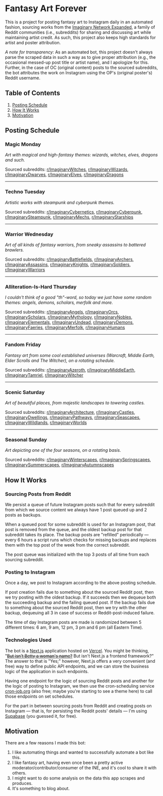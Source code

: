 # Fantasy Art Forever
This is a project for posting fantasy art to Instagram daily in an automated fashion, sourcing works
from the [Imaginary Network Expanded](https://old.reddit.com/r/ImaginaryBestOf/wiki/networksublist),
a family of Reddit communities (i.e., subreddits) for sharing and discussing art while maintaining
artist credit. As such, this project also keeps high standards for artist and poster attribution.

*A note for transparency:* As an automated bot, this project doesn't always parse the scraped data
in such a way as to give proper attribution (e.g., the occasional messed-up post title or artist
name), and I apologize for this. Further, in the case of OC (original content) posts to the sourced
subreddits, the bot attributes the work on Instagram using the OP's (original poster's) Reddit
username.

<!-- omit in toc -->
## Table of Contents
1. [Posting Schedule](#posting-schedule)
2. [How It Works](#how-it-works)
3. [Motivation](#motivation)


## Posting Schedule

### Magic Monday
*Art with magical and high-fantasy themes: wizards, witches, elves, dragons and such.* 

Sourced subreddits: [r/ImaginaryWitches](https://www.reddit.com/r/ImaginaryWitches),
[r/ImaginaryWizards](https://www.reddit.com/r/ImaginaryWizards),
[r/ImaginaryDwarves](https://www.reddit.com/r/ImaginaryDwarves),
[r/ImaginaryElves](https://www.reddit.com/r/ImaginaryElves),
[r/ImaginaryDragons](https://www.reddit.com/r/ImaginaryDragons)

---

### Techno Tuesday
*Artistic works with steampunk and cyberpunk themes.*

Sourced subreddits: [r/ImaginaryCybernetics](https://www.reddit.com/r/ImaginaryCybernetics),
[r/ImaginaryCyberpunk](https://www.reddit.com/r/ImaginaryCyberpunk),
[r/ImaginarySteampunk](https://www.reddit.com/r/ImaginarySteampunk),
[r/ImaginaryMechs](https://www.reddit.com/r/ImaginaryMechs),
[r/ImaginaryStarships](https://www.reddit.com/r/ImaginaryStarships)

---

### Warrior Wednesday
*Art of all kinds of fantasy warriors, from sneaky assassins to battered brawlers.*

Sourced subreddits: [r/ImaginaryBattlefields](https://www.reddit.com/r/ImaginaryBattlefields),
[r/ImaginaryArchers](https://www.reddit.com/r/ImaginaryArchers),
[r/ImaginaryAssassins](https://www.reddit.com/r/ImaginaryAssassins),
[r/ImaginaryKnights](https://www.reddit.com/r/ImaginaryKnights),
[r/ImaginarySoldiers](https://www.reddit.com/r/ImaginarySoldiers),
[r/ImaginaryWarriors](https://www.reddit.com/r/ImaginaryWarriors)

---

### Alliteration-Is-Hard Thursday
*I couldn't think of a good "th"-word, so today we just have some random themes: angels, demons,*
*scholars, merfolk and more.*

Sourced subreddits: [r/ImaginaryAngels](https://www.reddit.com/r/ImaginaryAngels),
[r/ImaginaryOrcs](https://www.reddit.com/r/ImaginaryOrcs),
[r/ImaginaryScholars](https://www.reddit.com/r/ImaginaryScholars),
[r/ImaginaryMythology](https://www.reddit.com/r/ImaginaryMythology),
[r/ImaginaryNobles](https://www.reddit.com/r/ImaginaryNobles),
[r/ImaginaryElementals](https://www.reddit.com/r/ImaginaryElementals),
[r/ImaginaryUndead](https://www.reddit.com/r/ImaginaryUndead),
[r/ImaginaryDemons](https://www.reddit.com/r/ImaginaryDemons),
[r/ImaginaryFaeries](https://www.reddit.com/r/ImaginaryFaeries),
[r/ImaginaryMerfolk](https://www.reddit.com/r/ImaginaryMerfolk),
[r/ImaginaryHumans](https://www.reddit.com/r/ImaginaryHumans)

---

### Fandom Friday
*Fantasy art from some cool established universes (Warcraft, Middle Earth, Elder Scrolls and The Witcher), on a rotating schedule.*

Sourced subreddits: [r/ImaginaryAzeroth](https://www.reddit.com/r/ImaginaryAzeroth),
[r/ImaginaryMiddleEarth](https://www.reddit.com/r/ImaginaryMiddleEarth),
[r/ImaginaryTamriel](https://www.reddit.com/r/ImaginaryTamriel),
[r/ImaginaryWitcher](https://www.reddit.com/r/ImaginaryWitcher)

---

### Scenic Saturday
*Art of beautiful places, from majestic landscapes to towering castles.*

Sourced subreddits: [r/ImaginaryArchitecture](https://www.reddit.com/r/ImaginaryArchitecture),
[r/ImaginaryCastles](https://www.reddit.com/r/ImaginaryCastles),
[r/ImaginaryDwellings](https://www.reddit.com/r/ImaginaryDwellings),
[r/ImaginaryPathways](https://www.reddit.com/r/ImaginaryPathways),
[r/ImaginarySeascapes](https://www.reddit.com/r/ImaginarySeascapes),
[r/ImaginaryWildlands](https://www.reddit.com/r/ImaginaryWildlands),
[r/ImaginaryWorlds](https://www.reddit.com/r/ImaginaryWorlds)

---

### Seasonal Sunday
*Art depicting one of the four seasons, on a rotating basis.*

Sourced subreddits: [r/ImaginaryWinterscapes](https://www.reddit.com/r/ImaginaryWinterscapes),
[r/ImaginarySpringscapes](https://www.reddit.com/r/ImaginarySpringscapes),
[r/ImaginarySummerscapes](https://www.reddit.com/r/ImaginarySummerscapes),
[r/ImaginaryAutumnscapes](https://www.reddit.com/r/ImaginaryAutumnscapes)

## How It Works

### Sourcing Posts from Reddit
We persist a queue of future Instagram posts such that for every subreddit from which we source
content we always have 1 post queued up and 2 posts as backups. 

When a queued post for some subreddit is used for an Instagram post, that post is removed from the
queue, and the oldest backup post for that subreddit takes its place. The backup posts are
"refilled" periodically — every 6 hours a script runs which checks for missing backups and replaces
them with the top post of the week from the correct subreddit.

The post queue was initialized with the top 3 posts of all time from each sourcing subreddit.

### Posting to Instagram
Once a day, we post to Instagram according to the above posting schedule.

If post creation fails due to something about the sourced Reddit post, then we try posting with the
oldest backup. If it succeeds then we dequeue both the succeeding backup and the failing queued
post. If the backup fails due to something about the sourced Reddit post, then we try with the other
backup, dequeuing all 3 in case of success or Reddit-post-induced failure.

The time of day Instagram posts are made is randomized between 5 different times: 6 am, 9 am, 12 pm,
3 pm and 6 pm (all Eastern Time).

### Technologies Used
The bot is a [Next.js](https://nextjs.org/) application hosted on [Vercel](https://vercel.com/home).
You might be thinking, "[~~But isn't Betty a woman's name?~~](https://www.youtube.com/watch?v=pz1rjq5emKY&ab_channel=Dude902) But isn't Next.js a
frontend framework?" The answer to that is "Yes;" however, Next.js offers a very convenient (and
free) way to define public API endpoints, and we can store the business logic of the application in
such endpoints.

Having one endpoint for the logic of sourcing Reddit posts and another for the logic of posting to
Instagram, we then use the cron-scheduling service [cron-job.org](https://cron-job.org/en/) (also
free; maybe you're starting to see a theme here) to call those endpoints on set schedules.

For the part in between sourcing posts from Reddit and creating posts on Instagram — that is, for
persisting the Reddit posts' details — I'm using [Supabase](https://supabase.com/) (you guessed it,
for free).

## Motivation
There are a few reasons I made this bot:
1. I like automating things and wanted to successfully automate a bot like this.
2. I like fantasy art, having even once been a pretty active moderator/contributor/consumer of the
   INE, and it's cool to share it with others.
3. I might want to do some analysis on the data this app scrapes and produces.
4. It's something to blog about. 